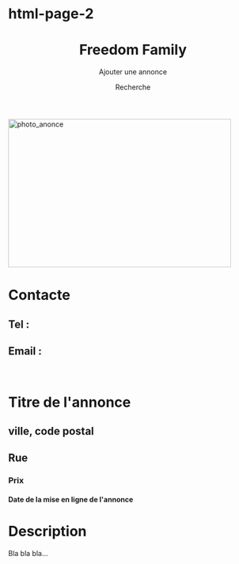 # html-page-2
<!DOCTYPE html>
<html lang="en">

<head>
    <meta charset="UTF-8">
    <meta name="viewport" content="width=device-width, initial-scale=1.0">
    <link rel="stylesheet" href="style-P2.css">
    <title>Page d'annonce</title>
    <link
      rel="stylesheet"
      href="https://cdnjs.cloudflare.com/ajax/libs/font-awesome/5.15.4/css/all.min.css"
      integrity="sha512-1ycn6IcaQQ40/MKBW2W4Rhis/DbILU74C1vSrLJxCq57o941Ym01SwNsOMqvEBFlcgUa6xLiPY/NS5R+E6ztJQ=="
      crossorigin="anonymous"
      referrerpolicy="no-referrer"
    />
    <link href="http://fonts.cdnfonts.com/css/days" rel="stylesheet">
</head>

<body>
    <header>
        <div class="btnMenuLeft">
            <h1 class="itemMenu textMenu">Freedom Family</h1>
            <div class="btnAnnonce itemMenu">
                <p class="annonceBtnMenu"><i class="far fa-plus-square"></i> Ajouter une annonce</p>
            </div>
            <div class="btnRecherche itemMenu">
                <p class="rechercheBtnMenu">Recherche</p>
            </div>
        </div>
        <div class="btnMenuCenter"></div>
        <div class="btnMenuRight">
            <div class="btnFavoris">
                <i class="fas fa-heart"></i>
            </div>
            <div class="btnCategories itemMenu">
                <i class="fas fa-clipboard-list"></i>
            </div>
            <div class="btnProfil itemMenu">
                <i class="fas fa-address-book"></i>
            </div>
        </div>
    </header>
    <div id="cadre_principale">
        <!-- div de mise à niveau pour photo et cadre-->
        <div id="mis_niv">
            <div id="photo">
                <img id="photo_int"
                    src="https://images.frandroid.com/wp-content/uploads/2020/04/model-s-performance-1200x750.jpg"
                    alt="photo_anonce" height="300" width="450">
            </div>
            <div id="cadre_contacte">
                <h1 id="contacte">Contacte</h1>
                <div id="bande"></div>
                <h2 class="info">Tel :</h2>
                <h2 class="info">Email :</h2>
            </div>
        </div>
        <div id="group_img">
            <img id="img_photo"
                src="https://cdn.discordapp.com/attachments/746874144783728813/874616737042157608/Capture_du_2021-08-10_15-33-26.png"
                alt="">
            <img id="img_partage"
                src="https://media.discordapp.net/attachments/746874144783728813/874616760534433823/Capture_du_2021-08-10_15-33-46.png"
                alt="">
            <img id="img_like"
                src="https://cdn.discordapp.com/attachments/746874144783728813/874616779861819512/Capture_du_2021-08-10_15-33-36.png"
                alt="">
        </div>
        <div id="text_1">
            <h1>Titre de l'annonce</h1>
            <h2>ville, code postal</h2>
            <h2>Rue</h2>
        </div>
        <div id="text_2">
            <h3>Prix</h3>
            <h4>Date de la mise en ligne de l'annonce</h4>
        </div>
        <div id="des">
            <h1>Description</h1>
            <div id="des_b">
                <p id="pp">Bla bla bla...</p>
            </div>
        </div>
    </div>
</body>

</html>

